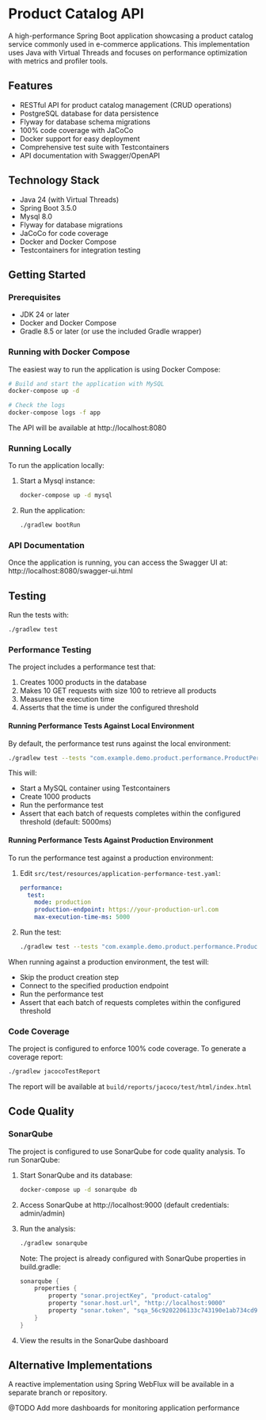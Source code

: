 # Product Catalog API

A high-performance Spring Boot application showcasing a product catalog service commonly used in e-commerce applications. This implementation uses Java with Virtual Threads and focuses on performance optimization with metrics and profiler tools.

## Features

- RESTful API for product catalog management (CRUD operations)
- PostgreSQL database for data persistence
- Flyway for database schema migrations
- 100% code coverage with JaCoCo
- Docker support for easy deployment
- Comprehensive test suite with Testcontainers
- API documentation with Swagger/OpenAPI

## Technology Stack

- Java 24 (with Virtual Threads)
- Spring Boot 3.5.0
- Mysql 8.0
- Flyway for database migrations
- JaCoCo for code coverage
- Docker and Docker Compose
- Testcontainers for integration testing

## Getting Started

### Prerequisites

- JDK 24 or later
- Docker and Docker Compose
- Gradle 8.5 or later (or use the included Gradle wrapper)

### Running with Docker Compose

The easiest way to run the application is using Docker Compose:

```bash
# Build and start the application with MySQL
docker-compose up -d

# Check the logs
docker-compose logs -f app
```

The API will be available at http://localhost:8080

### Running Locally

To run the application locally:

1. Start a Mysql instance:
   ```bash
   docker-compose up -d mysql
   ```

2. Run the application:
   ```bash
   ./gradlew bootRun
   ```

### API Documentation

Once the application is running, you can access the Swagger UI at:
http://localhost:8080/swagger-ui.html

## Testing

Run the tests with:

```bash
./gradlew test
```

### Performance Testing

The project includes a performance test that:
1. Creates 1000 products in the database
2. Makes 10 GET requests with size 100 to retrieve all products
3. Measures the execution time
4. Asserts that the time is under the configured threshold

#### Running Performance Tests Against Local Environment

By default, the performance test runs against the local environment:

```bash
./gradlew test --tests "com.example.demo.product.performance.ProductPerformanceTest"
```

This will:
- Start a MySQL container using Testcontainers
- Create 1000 products
- Run the performance test
- Assert that each batch of requests completes within the configured threshold (default: 5000ms)

#### Running Performance Tests Against Production Environment

To run the performance test against a production environment:

1. Edit `src/test/resources/application-performance-test.yaml`:
   ```yaml
   performance:
     test:
       mode: production
       production-endpoint: https://your-production-url.com
       max-execution-time-ms: 5000
   ```

2. Run the test:
   ```bash
   ./gradlew test --tests "com.example.demo.product.performance.ProductPerformanceTest"
   ```

When running against a production environment, the test will:
- Skip the product creation step
- Connect to the specified production endpoint
- Run the performance test
- Assert that each batch of requests completes within the configured threshold

### Code Coverage

The project is configured to enforce 100% code coverage. To generate a coverage report:

```bash
./gradlew jacocoTestReport
```

The report will be available at `build/reports/jacoco/test/html/index.html`

## Code Quality

### SonarQube

The project is configured to use SonarQube for code quality analysis. To run SonarQube:

1. Start SonarQube and its database:
   ```bash
   docker-compose up -d sonarqube db
   ```

2. Access SonarQube at http://localhost:9000 (default credentials: admin/admin)

3. Run the analysis:
   ```bash
   ./gradlew sonarqube
   ```

   Note: The project is already configured with SonarQube properties in build.gradle:
   ```groovy
   sonarqube {
       properties {
           property "sonar.projectKey", "product-catalog"
           property "sonar.host.url", "http://localhost:9000"
           property "sonar.token", "sqa_56c9202206133c743190e1ab734cd9af9b719e4d"
       }
   }
   ```

4. View the results in the SonarQube dashboard

## Alternative Implementations

A reactive implementation using Spring WebFlux will be available in a separate branch or repository.

@TODO
Add more dashboards for monitoring application performance
